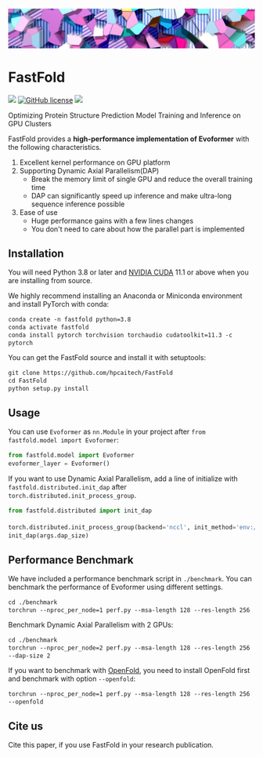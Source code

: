 ![](/assets/fold.jpg)

# FastFold

![](https://img.shields.io/github/v/release/hpcaitech/FastFold)
[![GitHub license](https://img.shields.io/github/license/hpcaitech/FastFold.svg)](https://github.com/hpcaitech/FastFold/blob/master/LICENSE)
![](https://img.shields.io/badge/Made%20with-ColossalAI-blueviolet?style=flat)

Optimizing Protein Structure Prediction Model Training and Inference on GPU Clusters

FastFold provides a **high-performance implementation of Evoformer** with the following characteristics.

1. Excellent kernel performance on GPU platform
2. Supporting Dynamic Axial Parallelism(DAP)
    * Break the memory limit of single GPU and reduce the overall training time
    * DAP can significantly speed up inference and make ultra-long sequence inference possible
3. Ease of use
    * Huge performance gains with a few lines changes
    * You don't need to care about how the parallel part is implemented

## Installation

You will need Python 3.8 or later and [NVIDIA CUDA](https://developer.nvidia.com/cuda-downloads) 11.1 or above when you are installing from source. 

We highly recommend installing an Anaconda or Miniconda environment and install PyTorch with conda:

```
conda create -n fastfold python=3.8
conda activate fastfold
conda install pytorch torchvision torchaudio cudatoolkit=11.3 -c pytorch
```

You can get the FastFold source and install it with setuptools:

```shell
git clone https://github.com/hpcaitech/FastFold
cd FastFold
python setup.py install
```

## Usage

You can use `Evoformer` as `nn.Module` in your project after `from fastfold.model import Evoformer`:

```python
from fastfold.model import Evoformer
evoformer_layer = Evoformer()
```

If you want to use Dynamic Axial Parallelism, add a line of initialize with `fastfold.distributed.init_dap` after `torch.distributed.init_process_group`.

```python
from fastfold.distributed import init_dap

torch.distributed.init_process_group(backend='nccl', init_method='env://')
init_dap(args.dap_size)
```

## Performance Benchmark

We have included a performance benchmark script in `./benchmark`. You can benchmark the performance of Evoformer using different settings.

```shell
cd ./benchmark
torchrun --nproc_per_node=1 perf.py --msa-length 128 --res-length 256
```

Benchmark Dynamic Axial Parallelism with 2 GPUs:

```shell
cd ./benchmark
torchrun --nproc_per_node=2 perf.py --msa-length 128 --res-length 256 --dap-size 2
```

If you want to benchmark with [OpenFold](https://github.com/aqlaboratory/openfold), you need to install OpenFold first and benchmark with option `--openfold`:

```shell
torchrun --nproc_per_node=1 perf.py --msa-length 128 --res-length 256 --openfold
```

## Cite us

Cite this paper, if you use FastFold in your research publication.

```
```
